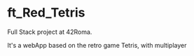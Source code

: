 # ft_Red_Tetris

Full Stack project at 42Roma.

It's a webApp based on the retro game Tetris, with multiplayer 

